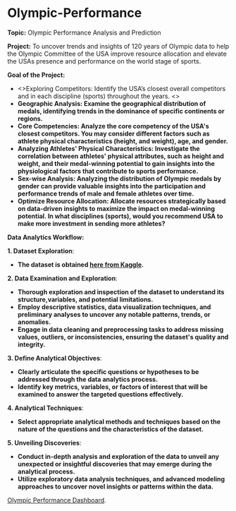 # Olympic-Performance

**Topic:** Olympic Performance Analysis and Prediction


**Project:** To uncover trends and insights of 120 years of Olympic data to help the Olympic Committee of the USA improve resource allocation and elevate the USAs presence and performance on the world stage of sports.


**Goal of the Project:** 
- <>Exploring Competitors: Identify the USA’s closest overall competitors and in each discipline (sports) throughout the years. <> 
- <b>Geographic Analysis: Examine the geographical distribution of medals, identifying trends in the dominance of specific continents or regions. </b> 
- <b>Core Competencies: Analyze the core competency of the USA's closest competitors. You may consider different factors such as athlete physical characteristics (height, and weight), age, and gender.</b> 
- <b>Analyzing Athletes' Physical Characteristics: Investigate the correlation between athletes' 
physical attributes, such as height and weight, and their medal-winning potential to gain insights into the physiological factors that contribute to sports performance.</b> 
- <b>Sex-wise Analysis: Analyzing the distribution of Olympic medals by gender can provide valuable insights into the participation and performance trends of male and female athletes over time. </b> 
- <b>Optimize Resource Allocation: Allocate resources strategically based on data-driven insights to maximize the impact on medal-winning potential. In what disciplines (sports), would you recommend USA to make more investment in sending more athletes? </b> 

**Data Analytics Workflow:** 

**1. Dataset Exploration**: 
- <b>The dataset is obtained [here from Kaggle](https://www.kaggle.com/code/mateoiglesias/olympic-games/input).</b>
  
**2. Data Examination and Exploration**:
- <b>Thorough exploration and inspection of the dataset to understand its structure,variables, and potential limitations. </b> 
- <b>Employ descriptive statistics, data visualization techniques, and preliminary analyses to uncover any notable patterns, trends, or anomalies. </b> 
- <b>Engage in data cleaning and preprocessing tasks to address missing values, outliers, or inconsistencies, ensuring the dataset's quality and integrity. </b> 
     
**3. Define Analytical Objectives**:
- <b>Clearly articulate the specific questions or hypotheses to be addressed through the data analytics process. </b> 
- <b>Identify key metrics, variables, or factors of interest that will be examined to answer the targeted questions effectively. </b> 

**4. Analytical Techniques**:
- <b>Select appropriate analytical methods and techniques based on the nature of the questions and the characteristics of the dataset. </b>
  
**5. Unveiling Discoveries**:
- <b>Conduct in-depth analysis and exploration of the data to unveil any unexpected or insightful discoveries that may emerge during the analytical process.</b> 
- <b> Utilize exploratory data analysis techniques, and advanced modeling approaches to uncover novel insights or patterns within the data.</b>
   
[Olympic Performance Dashboard](https://public.tableau.com/app/profile/meret1669/viz/OlympicPerformance_17230451410000/Story1).

